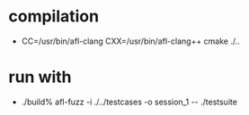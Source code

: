 # compilation

* CC=/usr/bin/afl-clang CXX=/usr/bin/afl-clang++ cmake ./..

# run with

* ./build% afl-fuzz -i ./../testcases -o session_1 -- ./testsuite

